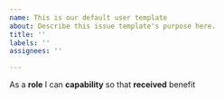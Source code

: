 ```yaml
---
name: This is our default user template
about: Describe this issue template's purpose here.
title: ''
labels: ''
assignees: ''

---
```


As a **role** I can **capability** so that **received** benefit
